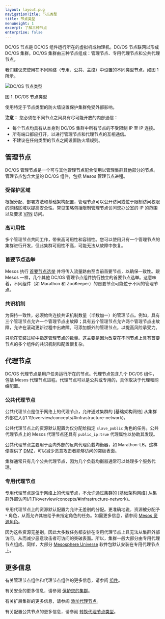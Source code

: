 ```yaml
---
layout: layout.pug
navigationTitle: 节点类型
title: 节点类型
menuWeight: 1
excerpt: 了解三种节点
enterprise: false
---
```


DC/OS 节点是 DC/OS 组件运行所在的虚拟机或物理机。DC/OS 节点联网以形成 DC/OS 集群。DC/OS 集群由三种节点组成：管理节点、专用代理节点和公共代理节点。

我们建议您使用在不同网络（专用、公共、主控）中设置的不同类型节点，如图 1 所示。

![DC/OS 节点类型](/cn/1.11/img/dcos-node-types.png)

图 1. DC/OS 节点类型

使用特定于节点类型的防火墙设置保护集群免受外部影响。

**注意：** 您必须在不同节点之间具有尽可能开放的内部通信：
- 每个节点均具有从本身到 DC/OS 集群中所有节点的不受限制 IP 至 IP 连接。
- 所有端口都应打开，以进行管理节点和代理节点的互相通信。
- 不建议在任何类型的节点之间设置防火墙规则。

## 管理节点

DC/OS 管理节点是一个可与其他管理节点配合使用以管理集群其他部分的节点。管理节点包含大量的 DC/OS 组件，包括 Mesos 管理节点进程。

### 受保护区域

根据分配、部署方法和基础架构配置，管理节点可以公开访问或位于限制访问权限的网络区域以提高安全性。常见策略包括限制管理节点访问您办公室的 IP 的范围以及要求 [VPN](https://en.wikipedia.org/wiki/Virtual_private_network) 访问。

### 高可用性

多个管理节点共同工作，带来高可用性和容错性。您可以使用只有一个管理节点的集群进行开发，但此集群可用性不高，可能无法从故障中恢复。

### 首要节点选举

Mesos 执行 [首要节点选举](https://en.wikipedia.org/wiki/Leader_election) 并将传入流量路由至当前首要节点，以确保一致性。跟 Mesos 一样，几个其他 DC/OS 管理节点组件执行独立的首要节点选举。这意味着，不同组件（如 Marathon 和 ZooKeeper）的首要节点可能位于不同的管理节点。

### 共识机制

为保持一致性，必须始终连接共识机制数量（半数加一）的管理节点。例如，具有三个管理节点允许一个管理节点出故障；具有五个管理节点允许两个管理节点出故障，允许在滚动更新过程中出故障。可添加额外的管理节点，以提高风险承受力。

只能在安装过程中指定管理节点的数量。这主要是因为改变在不同节点上具有首要节点的多个组件的共识机制和配置很复杂。

## 代理节点

DC/OS 代理节点是用户任务运行所在的节点。代理节点包含几个 DC/OS 组件，包括 Mesos 代理节点进程。代理节点可以是公共或专用的，具体取决于代理和网络配置。

### 公共代理节点

公共代理节点是位于网络上的代理节点，允许通过集群的 [基础架构网络] 从集群外部进入(/1.11/overview/concepts/#infrastructure-network)。

公共代理节点上的资源默认配置为仅分配给指定 `slave_public` 角色的任务。公共代理节点上的 Mesos 代理节点还具有 `public_ip:true` 代理属性以协助其发现。

公共代理节点主要用于面向外部的反向代理负载均衡器，如 Marathon-LB。这样便提供了 [DMZ](https://en.wikipedia.org/wiki/DMZ_%28computing%29)，可以减少恶意攻击者能够访问的突破表面。

集群通常只有几个公共代理节点，因为几个负载均衡器通常可以处理多个服务代理。

### 专用代理节点

专用代理节点是位于网络上的代理节点，不允许通过集群的 [基础架构网络] 从集群外部访问(/1.11/overview/concepts/#infrastructure-network)。

专用代理节点上的资源默认配置为允许无差别的分配。更准确地说，资源被分配予 `*` 角色，从而允许其被给予未指定角色的任务。如需更多信息，请参阅 [Mesos 资源角色](http://mesos.apache.org/documentation/latest/roles/)。

因为这些资源无差别，因此大多数任务都安排在专用代理节点上且无法从集群外部访问，从而减少恶意攻击者可访问的突破表面。所以，集群一般大部分由专用代理节点组成。同样，大部分 [Mesosphere Universe](/cn/1.11/overview/concepts/#mesosphere-universe) 软件包默认安装在专用代理节点上。

## 更多信息

有关管理节点组件和代理节点组件的更多信息，请参阅 [组件](/cn/1.11/overview/architecture/components/)。

有关安全的更多信息，请参阅 [保护您的集群](/cn/1.11/administering-clusters/)。

有关扩展集群的更多信息，请参阅 [添加代理节点](/cn/1.11/administering-clusters/add-a-node/)。

有关配置公共节点的更多信息，请参阅 [转换代理节点类型](/cn/1.11/administering-clusters/convert-agent-type/)。
